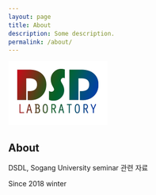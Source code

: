 ```yaml
---
layout: page
title: About
description: Some description.
permalink: /about/
---
```


<img itemprop="image" class="img-rounded" src="./src/Logo.png" alt="DSDL">

## About

DSDL, Sogang University seminar 관련 자료

Since 2018 winter
